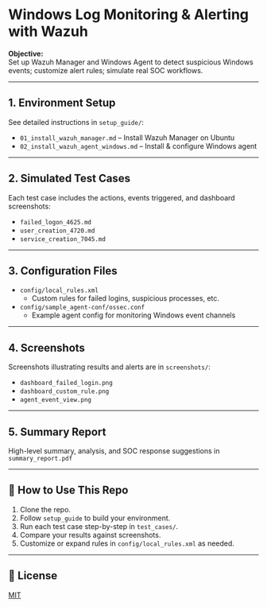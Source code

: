 # Windows Log Monitoring & Alerting with Wazuh

**Objective:**  
Set up Wazuh Manager and Windows Agent to detect suspicious Windows events; customize alert rules; simulate real SOC workflows.

---

## 1. Environment Setup
See detailed instructions in `setup_guide/`:
- `01_install_wazuh_manager.md` – Install Wazuh Manager on Ubuntu
- `02_install_wazuh_agent_windows.md` – Install & configure Windows agent

---

## 2. Simulated Test Cases
Each test case includes the actions, events triggered, and dashboard screenshots:
- `failed_logon_4625.md`
- `user_creation_4720.md`
- `service_creation_7045.md`

---

## 3. Configuration Files
- `config/local_rules.xml`  
  - Custom rules for failed logins, suspicious processes, etc.
- `config/sample_agent-conf/ossec.conf`  
  - Example agent config for monitoring Windows event channels

---

## 4. Screenshots
Screenshots illustrating results and alerts are in `screenshots/`:
- `dashboard_failed_login.png`
- `dashboard_custom_rule.png`
- `agent_event_view.png`

---

## 5. Summary Report
High-level summary, analysis, and SOC response suggestions in `summary_report.pdf`

---

## 📁 How to Use This Repo
1. Clone the repo.
2. Follow `setup_guide` to build your environment.
3. Run each test case step-by-step in `test_cases/`.
4. Compare your results against screenshots.
5. Customize or expand rules in `config/local_rules.xml` as needed.

---

## 📄 License
[MIT](LICENSE)

